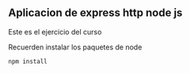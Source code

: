 ## Aplicacion de express http node js

Este es el ejercicio del curso

Recuerden instalar los paquetes de node

```
npm install
```
